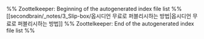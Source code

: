 %% Zoottelkeeper: Beginning of the autogenerated index file list  %%
 [[secondbrain/_notes/3_Slip-box/옵시디언 무료로 퍼블리시하는 방법|옵시디언 무료로 퍼블리시하는 방법]]
%% Zoottelkeeper: End of the autogenerated index file list  %%
